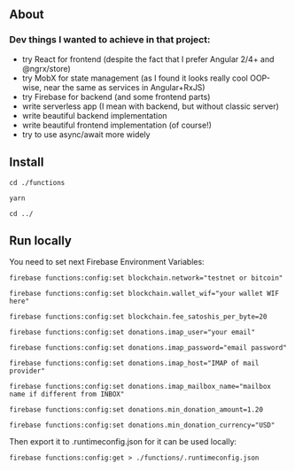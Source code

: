 ## About

### Dev things I wanted to achieve in that project:

 - try React for frontend (despite the fact that I prefer Angular 2/4+ and @ngrx/store)
 - try MobX for state management (as I found it looks really cool OOP-wise, near the same as services in Angular+RxJS)
 - try Firebase for backend (and some frontend parts)
 - write serverless app (I mean with backend, but without classic server)
 - write beautiful backend implementation
 - write beautiful frontend implementation (of course!)
 - try to use async/await more widely

## Install

`cd ./functions`

`yarn`

`cd ../`

## Run locally

You need to set next Firebase Environment Variables:

`firebase functions:config:set blockchain.network="testnet or bitcoin"`

`firebase functions:config:set blockchain.wallet_wif="your wallet WIF here"`

`firebase functions:config:set blockchain.fee_satoshis_per_byte=20`

`firebase functions:config:set donations.imap_user="your email"`

`firebase functions:config:set donations.imap_password="email password"`

`firebase functions:config:set donations.imap_host="IMAP of mail provider"`

`firebase functions:config:set donations.imap_mailbox_name="mailbox name if different from INBOX"`

`firebase functions:config:set donations.min_donation_amount=1.20`

`firebase functions:config:set donations.min_donation_currency="USD"`

Then export it to .runtimeconfig.json for it can be used locally:

`firebase functions:config:get > ./functions/.runtimeconfig.json`
